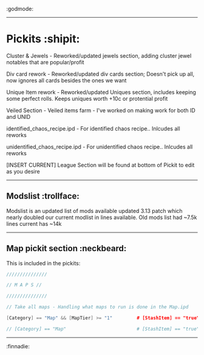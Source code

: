 :godmode:
_____________
# Pickits :shipit:

Cluster & Jewels - Reworked/updated jewels section, adding cluster jewel notables that are popular/profit

Div card rework - Reworked/updated div cards section; Doesn't pick up all, now ignores all cards besides the ones we want

Unique Item rework - Reworked/updated Uniques section, includes keeping some perfect rolls. Keeps uniques worth +10c or protential profit

Veiled Section - Veiled items farm - I've worked on making work for both ID and UNID

identified_chaos_recipe.ipd - For identified chaos recipe.. Inlcudes all reworks

unidentified_chaos_recipe.ipd - For unidentified chaos recipe.. Inlcudes all reworks

[INSERT CURRENT] League Section will be found at bottom of Pickit to edit as you desire

_____________

## Modslist :trollface:

Modslist is an updated list of mods available updated 3.13 patch which nearly doubled our current modlist in lines available. Old mods list had ~7.5k lines current has ~14k
_____________
## Map pickit section :neckbeard:

This is included in the pickits:
```c++
///////////////

// M A P S //

///////////////

// Take all maps - Handling what maps to run is done in the Map.ipd

[Category] == "Map" && [MapTier] >= "1"         # [StashItem] == "true" // Take all Maps & Ignore all Contract/Blueprints/Incubators

// [Category] == "Map"                          # [StashItem] == "true" // Take all Maps/Contract/Blueprints/Incubators
```
_____________

:finnadie:
